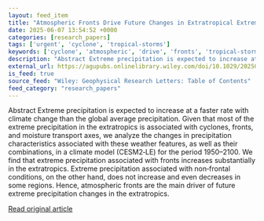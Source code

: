 ```yaml
---
layout: feed_item
title: "Atmospheric Fronts Drive Future Changes in Extratropical Extreme Precipitation"
date: 2025-06-07 13:54:52 +0000
categories: [research_papers]
tags: ['urgent', 'cyclone', 'tropical-storms']
keywords: ['cyclone', 'atmospheric', 'drive', 'fronts', 'tropical-storms', 'urgent']
description: "Abstract Extreme precipitation is expected to increase at a faster rate with climate change than the global average precipitation"
external_url: https://agupubs.onlinelibrary.wiley.com/doi/10.1029/2025GL116032?af=R
is_feed: true
source_feed: "Wiley: Geophysical Research Letters: Table of Contents"
feed_category: "research_papers"
---
```


Abstract Extreme precipitation is expected to increase at a faster rate with climate change than the global average precipitation. Given that most of the extreme precipitation in the extratropics is associated with cyclones, fronts, and moisture transport axes, we analyze the changes in precipitation characteristics associated with these weather features, as well as their combinations, in a climate model (CESM2‐LE) for the period 1950–2100. We find that extreme precipitation associated with fronts increases substantially in the extratropics. Extreme precipitation associated with non‐frontal conditions, on the other hand, does not increase and even decreases in some regions. Hence, atmospheric fronts are the main driver of future extreme precipitation changes in the extratropics.

[Read original article](https://agupubs.onlinelibrary.wiley.com/doi/10.1029/2025GL116032?af=R)

